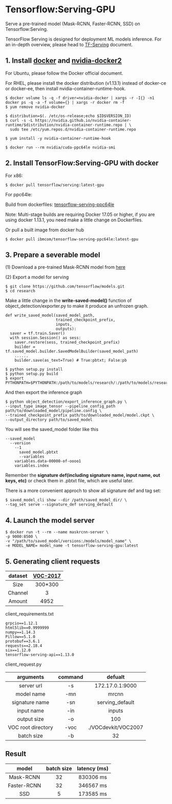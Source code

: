 # Tensorflow:Serving-GPU
Serve a pre-trained model (Mask-RCNN, Faster-RCNN, SSD) on Tensorflow:Serving.

TensorFlow Serving is designed for deployment ML models inference. For an in-depth overview, please head to [TF-Serving](https://www.tensorflow.org/tfx/guide/serving) document.


## 1. Install [docker](https://docs.docker.com/install/) and [nvidia-docker2]()

For Ubuntu, please follow the Docker official document.

For RHEL, please install the docker distribution (v1.13.1) instead of docker-ce or docker-ee, then install nvidia-container-runtime-hook.

~~~
$ docker volume ls -q -f driver=nvidia-docker | xargs -r -I{} -n1 docker ps -q -a -f volume={} | xargs -r docker rm -f
$ yum remove nvidia-docker

$ distribution=$(. /etc/os-release;echo $ID$VERSION_ID)
$ curl -s -L https://nvidia.github.io/nvidia-container-runtime/$distribution/nvidia-container-runtime.repo | \
  sudo tee /etc/yum.repos.d/nvidia-container-runtime.repo

$ yum install -y nvidia-container-runtime-hook

$ docker run --rm nvidia/cuda-ppc64le nvidia-smi
~~~


## 2. Install TensorFlow:Serving-GPU with docker

For x86:

	$ docker pull tensorflow/serving:latest-gpu

For ppc64le:

Build from dockerfiles: [tensorflow-serving-ppc64le](https://github.com/ppc64le/build-scripts/tree/master/tensorflow-serving/Dockerfiles)

Note: Multi-stage builds are requiring Docker 17.05 or higher, if you are using docker 1.13.1, you need make a little change on Dockerfiles.

Or pull a built image from docker hub

	$ docker pull ibmcom/tensorflow-serving-ppc64le:latest-gpu

## 3. Prepare a severable model

(1) Download a pre-trained Mask-RCNN model from [here](https://github.com/tensorflow/models/blob/master/research/object_detection/g3doc/detection_model_zoo.md)

(2) Export a model for serving

	$ git clone https://github.com/tensorflow/models.git
 	$ cd research
  
Make a little change in the **write-saved-model()** function of object_detection/exporter.py to make it produce an unfrozen graph.

~~~
def write_saved_model(saved_model_path,
                      trained_checkpoint_prefix,
                      inputs,
                      outputs):
  saver = tf.train.Saver()
  with session.Session() as sess:
    saver.restore(sess, trained_checkpoint_prefix)
    builder = tf.saved_model.builder.SavedModelBuilder(saved_model_path)
	......
    builder.save(as_text=True) # True:pbtxt; False:pb
~~~
  
	$ python setup.py install
	$ python setup.py build
	$ export PYTHONPATH=$PYTHONPATH:/path/to/models/research/:/path/to/models/research/slim
	
And then export the inference graph
	
	$ python object_detection/export_inference_graph.py \
	--input_type image_tensor --pipeline_config_path path/to/downloaded_model/pipeline.config \
	--trained_checkpoint_prefix path/to/downloaded_model/model.ckpt \
	--output_directory path/to/saved_model
	
You will see the saved_model folder like this

~~~
--saved_model
  --version
    --1
      saved_model.pbtxt
      --variables
	variables.data-00000-of-oooo1
	variables.index
~~~

Remember the **signature def(including signature name, input name, out keys, etc)** or check them in .pbtxt file, which are useful later.

There is a more convenient approch to show all signature def and tag set:

	$ saved_model_cli show --dir /path/saved_model_dir/ \
	--tag_set serve --signature_def serving_default 

## 4. Launch the model server 

	$ docker run -t --rm --name maskrcnn-server \
	-p 9000:8500 \
	-v "/path/to/saved_model/versions:/models/model_name" \
	-e MODEL_NAME= model_name -t tensorflow-serving-gpu:latest

	
## 5. Generating client requests

| dataset | [VOC-2017](http://host.robots.ox.ac.uk/pascal/VOC/voc2007/VOCtest_06-Nov-2007.tar) |
| :----:  | :----: |
| Size | 300*300 |
| Channel    | 3 |
| Amount | 4952 |

client_requirements.txt

~~~
grpcio==1.12.1
html5lib==0.9999999
numpy==1.14.3
Pillow==5.1.0
protobuf==3.6.1
requests==2.18.4
six==1.12.0
tensorflow-serving-api==1.13.0
~~~

client_request.py

| arguments | command | defualt|
| :----:  | :----: |:----: |
| server url | -s | 172.17.0.1:9000|
| model name    | -mn | mrcnn| 
| signature name| -sn | serving_default |
| input name | -in | inputs |
| output size | -o | 100 |
| VOC root directory | -voc | ./VOCdevkit/VOC2007 |
| batch size | -b | 32 |


## Result

| model | batch size |latency (ms) |
| :----:  | :----: | :----: |
| Mask-RCNN    | 32 | 830306 ms|
| Faster-RCNN   | 32 | 346567 ms|
| SSD   | 5 | 173585 ms|
